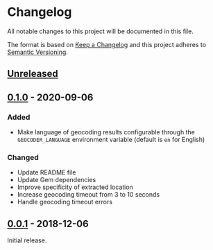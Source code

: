# Changelog

All notable changes to this project will be documented in this file.

The format is based on [Keep a Changelog][] and this project adheres to
[Semantic Versioning][].

## [Unreleased][]

## [0.1.0][] - 2020-09-06

### Added

- Make language of geocoding results configurable through the
  `GEOCODER_LANGUAGE` environment variable (default is `en` for English)

### Changed

- Update README file
- Update Gem dependencies
- Improve specificity of extracted location
- Increase geocoding timeout from 3 to 10 seconds
- Handle geocoding timeout errors

## [0.0.1][] - 2018-12-06

Initial release.

[Keep a Changelog]: http://keepachangelog.com/en/1.0.0/
[Semantic Versioning]: http://semver.org/spec/v2.0.0.html
[Unreleased]: https://github.com/agorf/adri/compare/0.1.0...HEAD
[0.1.0]: https://github.com/agorf/adri/compare/0.0.1...0.1.0
[0.0.1]: https://github.com/agorf/adri/releases/tag/0.0.1
